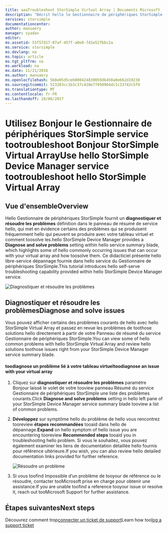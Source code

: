 ```yaml
---
title: aaaTroubleshoot StorSimple Virtual Array | Documents Microsoft
description: "Décrit hello le Gestionnaire de périphériques StorSimple diagnostiquer la capacité et explique comment toouse il tootroubleshoot votre StorSimple Virtual Array."
services: storsimple
documentationcenter: 
author: manuaery
manager: syadav
editor: 
ms.assetid: 53f57d17-07af-457f-a0e8-741e52fbbc2a
ms.service: storsimple
ms.devlang: na
ms.topic: article
ms.tgt_pltfrm: na
ms.workload: na
ms.date: 11/21/2016
ms.author: manuaery
ms.openlocfilehash: 5b8e05d5ce6000424830059db450a0e662d19238
ms.sourcegitcommit: 523283cc1b3c37c428e77850964dc1c33742c5f0
ms.translationtype: MT
ms.contentlocale: fr-FR
ms.lasthandoff: 10/06/2017
---
```

# <a name="use-hello-storsimple-device-manager-service-tootroubleshoot-hello-storsimple-virtual-array"></a><span data-ttu-id="72e85-103">Utilisez Bonjour le Gestionnaire de périphériques StorSimple service tootroubleshoot Bonjour StorSimple Virtual Array</span><span class="sxs-lookup"><span data-stu-id="72e85-103">Use hello StorSimple Device Manager service tootroubleshoot hello StorSimple Virtual Array</span></span>
## <a name="overview"></a><span data-ttu-id="72e85-104">Vue d'ensemble</span><span class="sxs-lookup"><span data-stu-id="72e85-104">Overview</span></span>

<span data-ttu-id="72e85-105">Hello Gestionnaire de périphériques StorSimple fournit un **diagnostiquer et résoudre les problèmes** définition dans le panneau de résumé de service hello, qui met en évidence certains des problèmes qui se produisent fréquemment hello qui peuvent se produire avec votre tableau virtuel et comment toosolve les.</span><span class="sxs-lookup"><span data-stu-id="72e85-105">hello StorSimple Device Manager provides a **Diagnose and solve problems** setting within hello service summary blade, which highlights some of hello commonly occurring issues that can occur with your virtual array and how toosolve them.</span></span> <span data-ttu-id="72e85-106">Ce didacticiel présente hello libre-service dépannage fournie dans hello service du Gestionnaire de périphériques StorSimple.</span><span class="sxs-lookup"><span data-stu-id="72e85-106">This tutorial introduces hello self-serve troubleshooting capability provided within hello StorSimple Device Manager service.</span></span>

![Diagnostiquer et résoudre les problèmes](./media/storsimple-virtual-array-diagnose-problems/diagnose-problems-main.png)

## <a name="diagnose-and-solve-issues"></a><span data-ttu-id="72e85-108">Diagnostiquer et résoudre les problèmes</span><span class="sxs-lookup"><span data-stu-id="72e85-108">Diagnose and solve issues</span></span>

<span data-ttu-id="72e85-109">Vous pouvez afficher certains des problèmes courants de hello avec hello StorSimple Virtual Array et passez en revue les problèmes de toothose solutions hello directement à partir de votre Panneau de résumé du service Gestionnaire de périphériques StorSimple.</span><span class="sxs-lookup"><span data-stu-id="72e85-109">You can view some of hello common problems with hello StorSimple Virtual Array and review hello solutions toothose issues right from your StorSimple Device Manager service summary blade.</span></span>

#### <a name="toodiagnose-an-issue-with-your-virtual-array"></a><span data-ttu-id="72e85-110">toodiagnose un problème lié à votre tableau virtuel</span><span class="sxs-lookup"><span data-stu-id="72e85-110">toodiagnose an issue with your virtual array</span></span>

1. <span data-ttu-id="72e85-111">Cliquez sur **diagnostiquer et résoudre les problèmes** paramètre Bonjour laissé le volet de votre tooview panneau Résumé du service Gestionnaire de périphériques StorSimple une liste des problèmes courants.</span><span class="sxs-lookup"><span data-stu-id="72e85-111">Click **Diagnose and solve problems** setting in hello left pane of your StorSimple Device Manager service summary blade tooview a list of common problems.</span></span>

2. <span data-ttu-id="72e85-112">**Développez** sur symptôme hello du problème de hello vous rencontrez tooreview **étapes recommandées** tooaid dans hello de dépannage.</span><span class="sxs-lookup"><span data-stu-id="72e85-112">**Expand** on hello symptom of hello issue you are encountering tooreview **Recommended steps** tooaid you in troubleshooting hello problem.</span></span> <span data-ttu-id="72e85-113">Si vous le souhaitez, vous pouvez également examiner les liens de documentation détaillée hello fournis pour référence ultérieure.</span><span class="sxs-lookup"><span data-stu-id="72e85-113">If you wish, you can also review hello detailed documentation links provided for further reference.</span></span>
   
    ![Résoudre un problème](./media/storsimple-virtual-array-diagnose-problems/diagnose-problems-offline.png)

3. <span data-ttu-id="72e85-115">Si vous toofind Impossible d’un problème de tooyour de référence ou le résoudre, contacter tooMicrosoft prise en charge pour obtenir une assistance.</span><span class="sxs-lookup"><span data-stu-id="72e85-115">If you are unable toofind a reference tooyour issue or resolve it, reach out tooMicrosoft Support for further assistance.</span></span>

## <a name="next-steps"></a><span data-ttu-id="72e85-116">Étapes suivantes</span><span class="sxs-lookup"><span data-stu-id="72e85-116">Next steps</span></span>
<span data-ttu-id="72e85-117">Découvrez comment trop[connecter un ticket de support](storsimple-virtual-array-log-support-ticket.md)</span><span class="sxs-lookup"><span data-stu-id="72e85-117">Learn how too[log a support ticket](storsimple-virtual-array-log-support-ticket.md)</span></span>

